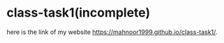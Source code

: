 # class-task1(incomplete)
here is the link of my website https://mahnoor1999.github.io/class-task1/.
